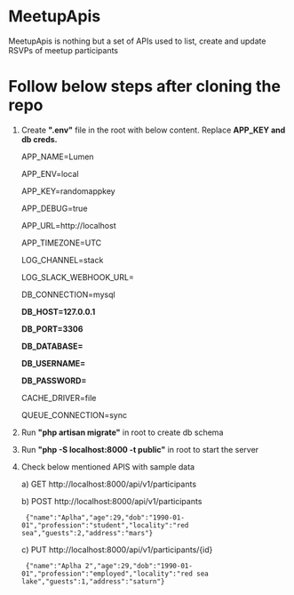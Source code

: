 # MeetupApis
MeetupApis is nothing but a set of APIs used to list, create and update RSVPs of meetup participants

# Follow below steps after cloning the repo
1. Create <b>".env"</b> file in the root with below content. Replace <b>APP_KEY and db creds.</b>

    APP_NAME=Lumen
    
    APP_ENV=local
    
    APP_KEY=randomappkey
    
    APP_DEBUG=true
    
    APP_URL=http://localhost
    
    APP_TIMEZONE=UTC

    LOG_CHANNEL=stack
    
    LOG_SLACK_WEBHOOK_URL=

    DB_CONNECTION=mysql
    
    <b>DB_HOST=127.0.0.1</b>
    
    <b>DB_PORT=3306</b>
    
    <b>DB_DATABASE=</b>
    
    <b>DB_USERNAME=</b>
    
    <b>DB_PASSWORD=</b>

    CACHE_DRIVER=file
    
    QUEUE_CONNECTION=sync


2. Run <b>"php artisan migrate"</b> in root to create db schema

3. Run <b>"php -S localhost:8000 -t public"</b> in root to start the server

3. Check below mentioned APIS with sample data
    
    a) GET http://localhost:8000/api/v1/participants
    
    b) POST http://localhost:8000/api/v1/participants
    
        {"name":"Aplha","age":29,"dob":"1990-01-01","profession":"student","locality":"red sea","guests":2,"address":"mars"}
    
    c) PUT http://localhost:8000/api/v1/participants/{id}
    
        {"name":"Aplha 2","age":29,"dob":"1990-01-01","profession":"employed","locality":"red sea lake","guests":1,"address":"saturn"}
